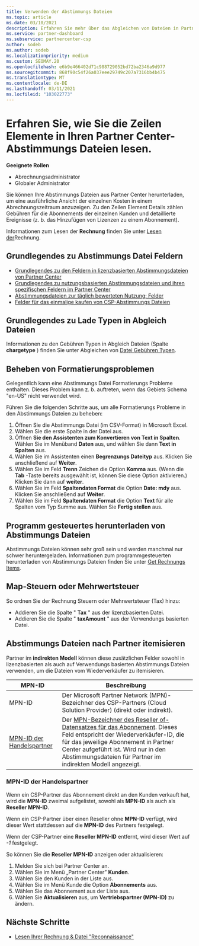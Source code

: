 ```yaml
---
title: Verwenden der Abstimmungs Dateien
ms.topic: article
ms.date: 03/10/2021
description: Erfahren Sie mehr über das Abgleichen von Dateien in Partner Center und über die Interpretation der detaillierten Zeilen Element Sichten für einen bestimmten Abrechnungszeitraum.
ms.service: partner-dashboard
ms.subservice: partnercenter-csp
author: sodeb
ms.author: sodeb
ms.localizationpriority: medium
ms.custom: SEOMAY.20
ms.openlocfilehash: e6b9e466402d71c988729052bd72ba2346a9d977
ms.sourcegitcommit: 868f90c54f26a037eee29749c207a7316bb4b475
ms.translationtype: MT
ms.contentlocale: de-DE
ms.lasthandoff: 03/11/2021
ms.locfileid: "103022773"
---
```

# <a name="learn-how-to-read-the-line-items-in-your-partner-center-reconciliation-files"></a>Erfahren Sie, wie Sie die Zeilen Elemente in Ihren Partner Center-Abstimmungs Dateien lesen.

**Geeignete Rollen**

- Abrechnungsadministrator
- Globaler Administrator

Sie können Ihre Abstimmungs Dateien aus Partner Center herunterladen, um eine ausführliche Ansicht der einzelnen Kosten in einem Abrechnungszeitraum anzuzeigen. Zu den Zeilen Element Details zählen Gebühren für die Abonnements der einzelnen Kunden und detaillierte Ereignisse (z. b. das Hinzufügen von Lizenzen zu einem Abonnement).

Informationen zum Lesen der **Rechnung** finden Sie unter [Lesen der](read-your-bill.md)Rechnung.

## <a name="understand-reconciliation-file-fields"></a>Grundlegendes zu Abstimmungs Datei Feldern

- [Grundlegendes zu den Feldern in lizenzbasierten Abstimmungsdateien von Partner Center](license-based-recon-files.md)
- [Grundlegendes zu nutzungsbasierten Abstimmungsdateien und ihren spezifischen Feldern im Partner Center](usage-based-recon-files.md)
- [Abstimmungsdateien zur täglich bewerteten Nutzung: Felder](daily-rated-usage-recon-files.md)
- [Felder für das einmalige kaufen von CSP-Abstimmungs Dateien](modern-invoice-reconciliation-file.md)

## <a name="understand-charge-types-in-reconciliation-files"></a>Grundlegendes zu Lade Typen in Abgleich Dateien

Informationen zu den Gebühren Typen in Abgleich Dateien (Spalte **chargetype** ) finden Sie unter Abgleichen von [Datei Gebühren Typen](recon-file-charge-types.md).

## <a name="fix-formatting-issues"></a>Beheben von Formatierungsproblemen

Gelegentlich kann eine Abstimmungs Datei Formatierungs Probleme enthalten. Dieses Problem kann z. b. auftreten, wenn das Gebiets Schema "en-US" nicht verwendet wird.

Führen Sie die folgenden Schritte aus, um alle Formatierungs Probleme in den Abstimmungs Dateien zu beheben:

1. Öffnen Sie die Abstimmungs Datei (im CSV-Format) in Microsoft Excel.
2. Wählen Sie die erste Spalte in der Datei aus.
3. Öffnen **Sie den Assistenten zum Konvertieren von Text in Spalten**. Wählen Sie im Menüband **Daten** aus, und wählen Sie dann **Text in Spalten** aus.
4. Wählen Sie im Assistenten einen **Begrenzungs Dateityp** aus. Klicken Sie anschließend auf **Weiter**.
5. Wählen Sie im Feld **Trenn** Zeichen die Option **Komma** aus. (Wenn die **Tab** -Taste bereits ausgewählt ist, können Sie diese Option aktivieren.) Klicken Sie dann auf **weiter**.
6. Wählen Sie im Feld **Spaltendaten Format** die Option **Date: mdy** aus. Klicken Sie anschließend auf **Weiter**.
7. Wählen Sie im Feld **Spaltendaten Format** die Option **Text** für alle Spalten vom Typ Summe aus. Wählen Sie **Fertig stellen** aus.

## <a name="download-reconciliation-files-programmatically"></a>Programm gesteuertes herunterladen von Abstimmungs Dateien

Abstimmungs Dateien können sehr groß sein und werden manchmal nur schwer heruntergeladen. Informationen zum programmgesteuerten herunterladen von Abstimmungs Dateien finden Sie unter [Get Rechnungs Items](/partner-center/develop/get-invoiceline-items).

## <a name="map-taxes-or-vat"></a>Map-Steuern oder Mehrwertsteuer

So ordnen Sie der Rechnung Steuern oder Mehrwertsteuer (Tax) hinzu:

- Addieren Sie die Spalte " **Tax** " aus der lizenzbasierten Datei.
- Addieren Sie die Spalte " **taxAmount** " aus der Verwendungs basierten Datei.

## <a name="itemize-reconciliation-files-by-partner"></a>Abstimmungs Dateien nach Partner itemisieren

Partner im **indirekten Modell** können diese zusätzlichen Felder sowohl in lizenzbasierten als auch auf Verwendungs basierten Abstimmungs Dateien verwenden, um die Dateien vom Wiederverkäufer zu itemisieren.

| MPN-ID | Beschreibung |
| ------ | ----------- |
| MPN-ID | Der Microsoft Partner Network (MPN)-Bezeichner des CSP-Partners (Cloud Solution Provider) (direkt oder indirekt). |
| [MPN-ID der Handelspartner](#reseller-mpn-id) | Der [MPN-Bezeichner des Reseller of-Datensatzes für das Abonnement](#reseller-mpn-id). Dieses Feld entspricht der Wiederverkäufer-ID, die für das jeweilige Abonnement in Partner Center aufgeführt ist. Wird nur in den Abstimmungsdateien für Partner im indirekten Modell angezeigt. |

### <a name="reseller-mpn-id"></a>MPN-ID der Handelspartner

Wenn ein CSP-Partner das Abonnement direkt an den Kunden verkauft hat, wird die **MPN-ID** zweimal aufgelistet, sowohl als **MPN-ID** als auch als **Reseller MPN-ID**.

Wenn ein CSP-Partner über einen Reseller ohne **MPN-ID** verfügt, wird dieser Wert stattdessen auf die **MPN-ID** des Partners festgelegt.

Wenn der CSP-Partner eine **Reseller MPN-ID** entfernt, wird dieser Wert auf *-1* festgelegt.

So können Sie die **Reseller MPN-ID** anzeigen oder aktualisieren:

1. Melden Sie sich bei Partner Center an.
2. Wählen Sie im Menü „Partner Center” **Kunden**.
3. Wählen Sie den Kunden in der Liste aus.
4. Wählen Sie im Menü Kunde die Option **Abonnements** aus.
5. Wählen Sie das Abonnement aus der Liste aus.
6. Wählen Sie **Aktualisieren** aus, um **Vertriebspartner (MPN-ID)** zu ändern.

## <a name="next-steps"></a>Nächste Schritte

- [Lesen Ihrer Rechnung & Datei "Reconnaissance"](read-your-bill.md) 